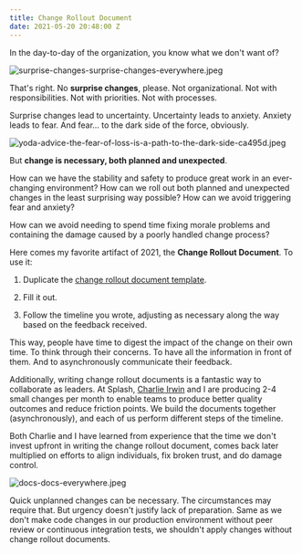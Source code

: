 ```yaml
---
title: Change Rollout Document
date: 2021-05-20 20:48:00 Z
---
```


In the day-to-day of the organization, you know what we don't want of?

![surprise-changes-surprise-changes-everywhere.jpeg](/uploads/surprise-changes-surprise-changes-everywhere.jpeg)

That's right. No **surprise changes**, please. Not organizational. Not with responsibilities. Not with priorities. Not with processes.

Surprise changes lead to uncertainty. Uncertainty leads to anxiety. Anxiety leads to fear. And fear... to the dark side of the force, obviously.

![yoda-advice-the-fear-of-loss-is-a-path-to-the-dark-side-ca495d.jpeg](/uploads/yoda-advice-the-fear-of-loss-is-a-path-to-the-dark-side-ca495d.jpeg)

But **change is necessary, both planned and unexpected**. 

How can we have the stability and safety to produce great work in an ever-changing environment? How can we roll out both planned and unexpected changes in the least surprising way possible? How can we avoid triggering fear and anxiety? 

How can we avoid needing to spend time fixing morale problems and containing the damage caused by a poorly handled change process?

Here comes my favorite artifact of 2021, the **Change Rollout Document**. To use it:

1. Duplicate the [change rollout document template](https://docs.google.com/document/d/1Yq-gFbKIXfE7JQuDUlO0SSHS7dGqabq0aPTVOojDROU/edit?usp=sharing).

2. Fill it out.

3. Follow the timeline you wrote, adjusting as necessary along the way based on the feedback received.

This way, people have time to digest the impact of the change on their own time. To think through their concerns. To have all the information in front of them. And to asynchronously communicate their feedback.

Additionally, writing change rollout documents is a fantastic way to collaborate as leaders. At Splash, [Charlie Irwin](https://www.linkedin.com/in/charleslrirwin/) and I are producing 2-4 small changes per month to enable teams to produce better quality outcomes and reduce friction points. We build the documents together (asynchronously), and each of us perform different steps of the timeline.

Both Charlie and I have learned from experience that the time we don't invest upfront in writing the change rollout document, comes back later multiplied on efforts to align individuals, fix broken trust, and do damage control.

![docs-docs-everywhere.jpeg](/uploads/docs-docs-everywhere.jpeg)

Quick unplanned changes can be necessary. The circumstances may require that. But urgency doesn't justify lack of preparation. Same as we don't make code changes in our production environment without peer review or continuous integration tests, we shouldn't apply changes without change rollout documents.